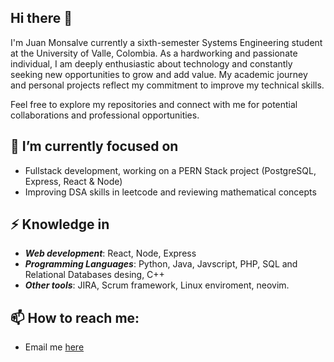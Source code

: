 ## Hi there 👋

I'm Juan Monsalve currently a sixth-semester Systems Engineering student at the University of Valle, Colombia. As a hardworking and passionate individual, I am deeply enthusiastic about technology and constantly seeking new opportunities to grow and add value. My academic journey and personal projects reflect my commitment to improve my technical skills.

Feel free to explore my repositories and connect with me for potential collaborations and professional opportunities.

## 🔭 I’m currently focused on
+ Fullstack development, working on a PERN Stack project (PostgreSQL, Express, React & Node)
+ Improving DSA skills in leetcode and reviewing mathematical concepts

## ⚡ Knowledge in
+ ***Web development***: React, Node, Express
+ ***Programming Languages***: Python, Java, Javscript, PHP, SQL and Relational Databases desing, C++
+ ***Other tools***: JIRA, Scrum framework, Linux enviroment, neovim.

## 📫 How to reach me:
+ Email me [here](mailto:juanmonsalve@protonmail.com)
<!--
**jfmonsa/jfmonsa** is a ✨ _special_ ✨ repository because its `README.md` (this file) appears on your GitHub profile.

Here are some ideas to get you started:

- 🔭 I’m currently working on ...
- 🌱 I’m currently learning ...
- 👯 I’m looking to collaborate on ...
- 🤔 I’m looking for help with ...
- 💬 Ask me about ...
- 📫 How to reach me: ...
- 😄 Pronouns: ...
- ⚡ Fun fact: ...
-->
